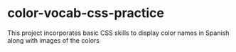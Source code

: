 # color-vocab-css-practice
This project incorporates basic CSS skills to display color names in Spanish along with images of the colors
